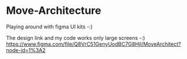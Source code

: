 # Move-Architecture
Playing around with figma UI kits -:)


The design link and my code works only large screens -:) 
https://www.figma.com/file/Q8VrC51GenyUodBC7G8Hjl/MoveArchitect?node-id=1%3A2
